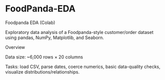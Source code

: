 # FoodPanda-EDA

Foodpanda EDA (Colab)

Exploratory data analysis of a Foodpanda-style customer/order dataset using pandas, NumPy, Matplotlib, and Seaborn.

Overview

Data size: ~6,000 rows × 20 columns

Tasks: load CSV, parse dates, coerce numerics, basic data-quality checks, visualize distributions/relationships.
